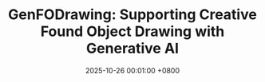 ---
title:          "GenFODrawing: Supporting Creative Found Object Drawing with Generative AI"
date:           2025-10-26 00:01:00 +0800
selected:       true
pub:            "IEEE Transactions on Visualization and Computer Graphics"
pub_date:       "2025"
# abstract: >-
cover:          /assets/images/covers/GenFODrawing.png
authors:
- Jiaye Leng
- Hui Ye
- Pengfei Xu
- Miu-Ling Lam
- Hongbo Fu
links:
  # Paper: 
  # Project: 
  # Code: 
---